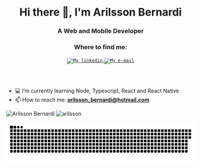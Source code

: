 <h1 align="center">Hi there 👋, I'm Arilsson Bernardi</h1>
<h3 align="center">A Web and Mobile Developer </h3>

<div align="center">

### Where to find me:

<a href="https://www.linkedin.com/in/arilsson-bernardi-682104133/">
  <code><img alt="My linkedin" width="28" src="https://www.flaticon.com/svg/static/icons/svg/1383/1383262.svg" /></code>
</a>

<a href="mailto:arilsson_bernardi@hotmail.com">
  <code><img alt="My e-mail" width="32" src="https://www.flaticon.com/svg/static/icons/svg/324/324123.svg" /></code>
</a>

<br/><br/>

</div>

- 💻 I’m currently learning Node, Typescript, React and React Native
- 📫 How to reach me: **arilsson_bernardi@hotmail.com**

<div>

<img src="https://github-readme-stats.vercel.app/api?username=arilsson&show_icons=true" alt="Arilsson Bernardi" />

<img src="https://github-readme-stats.vercel.app/api/top-langs/?username=arilsson&show_icons=true" alt="arilsson"/>
 
  </div>


  ![Snake animation](https://github.com/arilsson/arilsson/blob/output/github-contribution-grid-snake.svg)


  	
